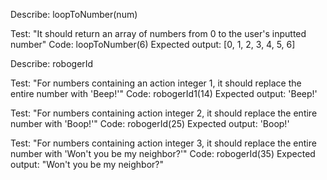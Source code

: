 <!-- Describe: robogerInteger

Test: "It should recognize the action integers (1, 2, 3)."
Code: 
    robogerInteger(3)
Expected Output: true -->


<!-- Describe: robogerIntegerId1

Test: "It should recognize action integer 1"
Code: robogerIntegerId1(1)
Expected output: true


Describe: robogerIntegerId3

Test: "It should recognize action integer 2"
Code: robogerIntegerId2(2)
Expected output: true


Describe: robogerIntegerId3

Test: "It should recognize action integer 3"
Code: robogerIntegerId1(3)
Expected output: true -->


<!-- Describe: robogerIntegerId

Test: "It should recognize all instances of an action integer in a number."
Code:
    robogerIntegerId(25)
Expected output: true, false -->

<!-- Describe: robogerId1

Test: "It should recognize all instances of action integer 1 in a number."
Code:
    robogerIntegerId(14)
Expected output: true, false

Describe: robogerId2

Test: "It should recognize all instances of action integer 2 in a number."
Code:
    robogerIntegerId(24)
Expected output: true, false

Describe: robogerId3

Test: "It should recognize all instances of an action integer 3 in a number."
Code:
    robogerIntegerId(53)
Expected output: false, true -->


Describe: loopToNumber(num) 

Test: "It should return an array of numbers from 0 to the user's inputted number"
Code: loopToNumber(6)
Expected output: [0, 1, 2, 3, 4, 5, 6]


Describe: robogerId

Test: "For numbers containing an action integer 1, it should replace the entire number with 'Beep!'"
Code: robogerId1(14)
Expected output: 'Beep!'

Test: "For numbers containing action integer 2, it should replace the entire number with 'Boop!'"
Code: robogerId(25)
Expected output: 'Boop!'

Test: "For numbers containing action integer 3, it should replace the entire number with 'Won't you be my neighbor?'"
Code: robogerId(35)
Expected output: "Won't you be my neighbor?"


